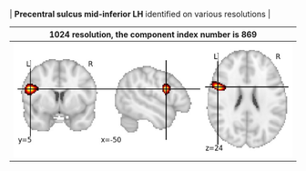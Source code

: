 


| **Precentral sulcus mid-inferior LH** identified on various resolutions |

| 1024 resolution, the component index number is 869|  
|:---:|  
| ![Component 1024](../1024/final/869.jpg "From component 1024: Precentral sulcus mid-inferior LH") |